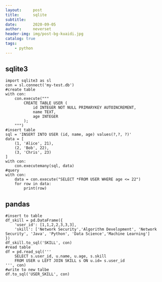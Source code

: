 ```yaml
---
layout:     post
title:      sqlite
subtitle:   
date:       2020-09-05
author:     neverset
header-img: img/post-bg-kuaidi.jpg
catalog: true
tags:
    - python
---
```


## sqlite3 

    import sqlite3 as sl
    con = sl.connect('my-test.db')
    #create table
    with con:
        con.execute("""
            CREATE TABLE USER (
                id INTEGER NOT NULL PRIMARYKEY AUTOINCREMENT,
                name TEXT,
                age INTEGER
            );
        """)
    #insert table
    sql = 'INSERT INTO USER (id, name, age) values(?,?, ?)'
    data = [
        (1, 'Alice', 21),
        (2, 'Bob', 22),
        (3, 'Chris', 23)
    ]
    with con:
        con.executemany(sql, data)
    #query
    with con:
        data = con.execute("SELECT *FROM USER WHERE age <= 22")
        for row in data:
            print(row)
## pandas

    #insert to table
    df_skill = pd.DataFrame({
        'user_id': [1,1,2,2,3,3,3],
        'skill': ['Network Security','Algorithm Development', 'Network Security', 'Java', 'Python', 'Data Science','Machine Learning']
    })
    df_skill.to_sql('SKILL', con)
    #read table
    df = pd.read_sql('''
        SELECT s.user_id, u.name, u.age, s.skill
        FROM USER u LEFT JOIN SKILL s ON u.id= s.user_id
    ''', con)
    #write to new talbe
    df.to_sql('USER_SKILL', con)